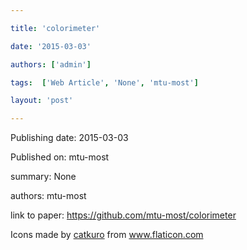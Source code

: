 ---
title: 'colorimeter'
date: '2015-03-03'
authors: ['admin']
tags:  ['Web Article', 'None', 'mtu-most']
layout: 'post'
---
Publishing date: 2015-03-03

Published on: mtu-most

summary: None

authors: mtu-most

link to paper: https://github.com/mtu-most/colorimeter

Icons made by <a href="https://www.flaticon.com/free-icon/bookshelves_3576884" title="catkuro">catkuro</a> from <a href="https://www.flaticon.com/" title="Flaticon"> www.flaticon.com</a>